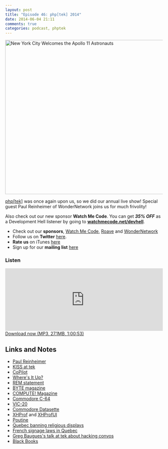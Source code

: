 ```yaml
---
layout: post
title: "Episode 46: php[tek] 2014"
date: 2014-06-04 21:11
comments: true
categories: podcast, phptek
---
```

<a href="https://www.flickr.com/photos/nasacommons/7944896808" title="New York City Welcomes the Apollo 11 Astronauts by NASA on The Commons, on Flickr"><img src="https://farm9.staticflickr.com/8032/7944896808_07d60a5060_z.jpg" width="640" height="493" alt="New York City Welcomes the Apollo 11 Astronauts"></a>

[php[tek]](http://tek.phparch.com) was once again upon us, so we did our annual live show! Special guest Paul Reinheimer of WonderNetwork joins us for much frivolity!

Also check out our new sponsor **Watch Me Code**. You can get ***35% OFF*** as a Development Hell listener by going to **[watchmecode.net/devhell](http://www.watchmecode.net/devhell?utm_source=devhell&utm_medium=banner&utm_campaign=sponsor)**.

* Check out our **sponsors**, [Watch Me Code](http://www.watchmecode.net/devhell?utm_source=devhell&utm_medium=banner&utm_campaign=sponsor), [Roave](http://roave.com/) and [WonderNetwork](https://wondernetwork.com/)
* Follow us on **Twitter** [here](https://twitter.com/dev_hell).
* **Rate us** on iTunes [here](http://itunes.apple.com/us/podcast/dev-hell/id489840699)
* Sign up for our **mailing list** [here](/subscribe-email.html)

### Listen

<iframe frameborder='0' height='200px' scrolling='no' seamless src='https://embed.simplecast.com/35306?color=f5f5f5' width='100%'></iframe>
<a href="http://audio.simplecast.com/35306.mp3" rel="enclosure">Download now (MP3, 27.1MB, 1:00:53)</a>

## Links and Notes

- [Paul Reinheimer](http://blog.preinheimer.com/)
- [KISS at tek](https://www.flickr.com/photos/rbowen/sets/72157605257536663/)
- [CoPilot](https://www.copilot.com/)
- [Where's It Up?](http://wheresitup.com/)
- [REM statement](http://plus4world.powweb.com/plus4encyclopedia/500100)
- [BYTE magazine](https://en.wikipedia.org/wiki/Byte_%28magazine%29)
- [COMPUTE! Magazine](http://www.atarimagazines.com/compute/)
- [Commodore C-64](https://en.wikipedia.org/wiki/Commodore_64)
- [VIC-20](https://en.wikipedia.org/wiki/VIC-20)
- [Commodore Datasette](https://en.wikipedia.org/wiki/Commodore_Datasette)
- [XHProf](http://xhprof.io/) and [XHProfUI](https://github.com/preinheimer/xhprof)
- [Poutine](https://en.wikipedia.org/wiki/Poutine)
- [Quebec banning religious displays](http://www.thestar.com/news/canada/2013/08/26/proposed_quebec_ban_on_religious_symbols_takes_step_forward.html)
- [French signage laws in Quebec](http://news.nationalpost.com/2013/02/21/quebec-language-police/)
- [Greg Baugues's talk at tek about hacking convos](https://joind.in/talk/view/10654)
- [Black Books](https://en.wikipedia.org/wiki/Black_Books)
